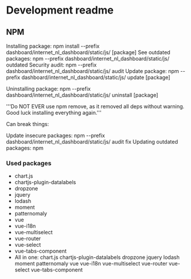 # Development readme

## NPM
Installing package: npm install --prefix dashboard/internet_nl_dashboard/static/js/ [package]
See outdated packages: npm --prefix dashboard/internet_nl_dashboard/static/js/ outdated
Security audit: npm --prefix dashboard/internet_nl_dashboard/static/js/ audit
Update package: npm --prefix dashboard/internet_nl_dashboard/static/js/ update [package]

Uninstalling package: npm --prefix dashboard/internet_nl_dashboard/static/js/ uninstall [package]

'''Do NOT EVER use npm remove, as it removed all deps without warning. Good luck installing everything again.'''

Can break things: 

Update insecure packages: npm --prefix dashboard/internet_nl_dashboard/static/js/ audit fix
Updating outdated packages: npm


### Used packages
* chart.js
* chartjs-plugin-datalabels
* dropzone
* jquery
* lodash
* moment
* patternomaly
* vue
* vue-i18n
* vue-multiselect
* vue-router
* vue-select
* vue-tabs-component
* All in one: chart.js chartjs-plugin-datalabels dropzone jquery lodash moment patternomaly vue vue-i18n vue-multiselect vue-router vue-select vue-tabs-component
